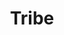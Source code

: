 ---
title: "Tribe"
type: wordlist
layout: wordlist
outputs:
    - html
    - json
    - custom


tier: 1
term: "Tribe"
related_terms:
    - N/A
definition: "N/A"
use_context: "Used to describe teams within an organization."
recommendation: "Use with caution. Do not use to refer to a group formed to accomplish a task."
recommended_replacements:
    - Squad of squads
    - Team
unsuitable_replacements:
    - None
rationale: |
    "Tribe" is a term that can be associated with colonialism or can be considered cultural appropriation. The word has a history of being used to describe division along ethnic or racial lines. As such, choose other words to describe groups of people.
status: | 
    N/A
supporting_content: | 
    **Recommendation from the IBM Inclusive IT Language Initiative Words Matter working group** 

---